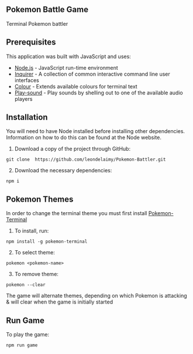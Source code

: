 ## Pokemon Battle Game

Terminal Pokemon battler

## Prerequisites
This application was built with JavaScript and uses:
* [Node.js](https://nodejs.org/en/) - JavaScript run-time environment
* [Inquirer](https://www.npmjs.com/package/inquirer) - A collection of common interactive command line user interfaces
* [Colour](https://www.npmjs.com/package/colour) - Extends available colours for terminal text
* [Play-sound](https://www.npmjs.com/package/play-sound) - Play sounds by shelling out to one of the available audio players

## Installation

You will need to have Node installed before installing other dependencies. Information on how to do this can be found at the Node website.

1. Download a copy of the project through GitHub:
```
git clone  https://github.com/leondelaimy/Pokemon-Battler.git
```
2. Download the necessary dependencies:
```
npm i
```

## Pokemon Themes

In order to change the terminal theme you must first install [Pokemon-Terminal](https://github.com/LazoCoder/Pokemon-Terminal)
1. To install, run:
```
npm install -g pokemon-terminal
```
2. To select theme:
```
pokemon <pokemon-name>
```
3. To remove theme:
```
pokemon --clear
```
The game will alternate themes, depending on which Pokemon is attacking & will clear when the game is initially started

## Run Game

To play the game:
```
npm run game
```
